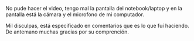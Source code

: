 No pude hacer el video, tengo mal la pantalla del notebook/laptop
y en la pantalla está la cámara y el microfono de mi computador.

Mil disculpas, está especificado en comentarios que es lo que fuí haciendo.
De antemano muchas gracias por su comprención.
